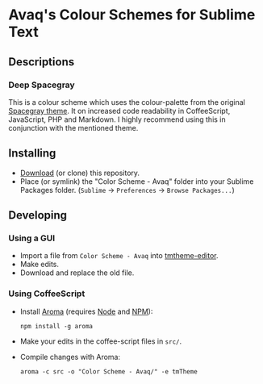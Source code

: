 # Avaq's Colour Schemes for Sublime Text

## Descriptions

### Deep Spacegray

This is a colour scheme which uses the colour-palette from the original
[Spacegray theme](https://github.com/kkga/spacegray). It on increased code readability in
CoffeeScript, JavaScript, PHP and Markdown. I highly recommend using this in conjunction
with the mentioned theme.

## Installing

* [Download](https://github.com/Avaq/sublime-color-schemes/archive/master.zip) (or clone)
  this repository.
* Place (or symlink) the "Color Scheme - Avaq" folder into your Sublime Packages folder.
  (`Sublime` -> `Preferences` -> `Browse Packages...`)

## Developing

### Using a GUI

* Import a file from `Color Scheme - Avaq` into [tmtheme-editor](https://tmtheme-editor.herokuapp.com/).
* Make edits.
* Download and replace the old file.

### Using CoffeeScript

* Install [Aroma](https://github.com/jisaacks/Aroma) (requires [Node](http://nodejs.org/)
  and [NPM](https://www.npmjs.org/)):
  
  `npm install -g aroma`

* Make your edits in the coffee-script files in `src/`.

* Compile changes with Aroma:
  
  `aroma -c src -o "Color Scheme - Avaq/" -e tmTheme`
